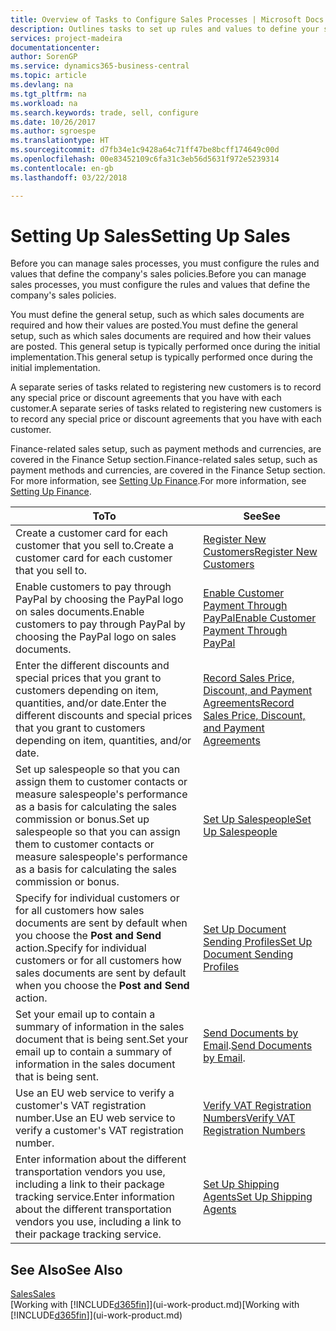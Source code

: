 ```yaml
---
title: Overview of Tasks to Configure Sales Processes | Microsoft Docs
description: Outlines tasks to set up rules and values to define your sales policies and processes.
services: project-madeira
documentationcenter: 
author: SorenGP
ms.service: dynamics365-business-central
ms.topic: article
ms.devlang: na
ms.tgt_pltfrm: na
ms.workload: na
ms.search.keywords: trade, sell, configure
ms.date: 10/26/2017
ms.author: sgroespe
ms.translationtype: HT
ms.sourcegitcommit: d7fb34e1c9428a64c71ff47be8bcff174649c00d
ms.openlocfilehash: 00e83452109c6fa31c3eb56d5631f972e5239314
ms.contentlocale: en-gb
ms.lasthandoff: 03/22/2018

---
```

# <a name="setting-up-sales"></a><span data-ttu-id="d8682-103">Setting Up Sales</span><span class="sxs-lookup"><span data-stu-id="d8682-103">Setting Up Sales</span></span>
<span data-ttu-id="d8682-104">Before you can manage sales processes, you must configure the rules and values that define the company's sales policies.</span><span class="sxs-lookup"><span data-stu-id="d8682-104">Before you can manage sales processes, you must configure the rules and values that define the company's sales policies.</span></span>

<span data-ttu-id="d8682-105">You must define the general setup, such as which sales documents are required and how their values are posted.</span><span class="sxs-lookup"><span data-stu-id="d8682-105">You must define the general setup, such as which sales documents are required and how their values are posted.</span></span> <span data-ttu-id="d8682-106">This general setup is typically performed once during the initial implementation.</span><span class="sxs-lookup"><span data-stu-id="d8682-106">This general setup is typically performed once during the initial implementation.</span></span>

<span data-ttu-id="d8682-107">A separate series of tasks related to registering new customers is to record any special price or discount agreements that you have with each customer.</span><span class="sxs-lookup"><span data-stu-id="d8682-107">A separate series of tasks related to registering new customers is to record any special price or discount agreements that you have with each customer.</span></span>

<span data-ttu-id="d8682-108">Finance-related sales setup, such as payment methods and currencies, are covered in the Finance Setup section.</span><span class="sxs-lookup"><span data-stu-id="d8682-108">Finance-related sales setup, such as payment methods and currencies, are covered in the Finance Setup section.</span></span> <span data-ttu-id="d8682-109">For more information, see [Setting Up Finance](finance-setup-finance.md).</span><span class="sxs-lookup"><span data-stu-id="d8682-109">For more information, see [Setting Up Finance](finance-setup-finance.md).</span></span>

| <span data-ttu-id="d8682-110">To</span><span class="sxs-lookup"><span data-stu-id="d8682-110">To</span></span> | <span data-ttu-id="d8682-111">See</span><span class="sxs-lookup"><span data-stu-id="d8682-111">See</span></span> |
| --- | --- |
| <span data-ttu-id="d8682-112">Create a customer card for each customer that you sell to.</span><span class="sxs-lookup"><span data-stu-id="d8682-112">Create a customer card for each customer that you sell to.</span></span> |[<span data-ttu-id="d8682-113">Register New Customers</span><span class="sxs-lookup"><span data-stu-id="d8682-113">Register New Customers</span></span>](sales-how-register-new-customers.md) |
| <span data-ttu-id="d8682-114">Enable customers to pay through PayPal by choosing the PayPal logo on sales documents.</span><span class="sxs-lookup"><span data-stu-id="d8682-114">Enable customers to pay through PayPal by choosing the PayPal logo on sales documents.</span></span> |[<span data-ttu-id="d8682-115">Enable Customer Payment Through PayPal</span><span class="sxs-lookup"><span data-stu-id="d8682-115">Enable Customer Payment Through PayPal</span></span>](sales-how-enable-payment-service-extensions.md) |
| <span data-ttu-id="d8682-116">Enter the different discounts and special prices that you grant to customers depending on item, quantities, and/or date.</span><span class="sxs-lookup"><span data-stu-id="d8682-116">Enter the different discounts and special prices that you grant to customers depending on item, quantities, and/or date.</span></span> |[<span data-ttu-id="d8682-117">Record Sales Price, Discount, and Payment Agreements</span><span class="sxs-lookup"><span data-stu-id="d8682-117">Record Sales Price, Discount, and Payment Agreements</span></span>](sales-how-record-sales-price-discount-payment-agreements.md) |
| <span data-ttu-id="d8682-118">Set up salespeople so that you can assign them to customer contacts or measure salespeople's performance as a basis for calculating the sales commission or bonus.</span><span class="sxs-lookup"><span data-stu-id="d8682-118">Set up salespeople so that you can assign them to customer contacts or measure salespeople's performance as a basis for calculating the sales commission or bonus.</span></span> |[<span data-ttu-id="d8682-119">Set Up Salespeople</span><span class="sxs-lookup"><span data-stu-id="d8682-119">Set Up Salespeople</span></span>](sales-how-setup-salespeople.md) |
| <span data-ttu-id="d8682-120">Specify for individual customers or for all customers how sales documents are sent by default when you choose the **Post and Send** action.</span><span class="sxs-lookup"><span data-stu-id="d8682-120">Specify for individual customers or for all customers how sales documents are sent by default when you choose the **Post and Send** action.</span></span> |[<span data-ttu-id="d8682-121">Set Up Document Sending Profiles</span><span class="sxs-lookup"><span data-stu-id="d8682-121">Set Up Document Sending Profiles</span></span>](sales-how-setup-document-send-profiles.md) |
| <span data-ttu-id="d8682-122">Set your email up to contain a summary of information in the sales document that is being sent.</span><span class="sxs-lookup"><span data-stu-id="d8682-122">Set your email up to contain a summary of information in the sales document that is being sent.</span></span> |<span data-ttu-id="d8682-123">[Send Documents by Email](ui-how-send-documents-email.md).</span><span class="sxs-lookup"><span data-stu-id="d8682-123">[Send Documents by Email](ui-how-send-documents-email.md).</span></span> |
|<span data-ttu-id="d8682-124">Use an EU web service to verify a customer's VAT registration number.</span><span class="sxs-lookup"><span data-stu-id="d8682-124">Use an EU web service to verify a customer's VAT registration number.</span></span>|[<span data-ttu-id="d8682-125">Verify VAT Registration Numbers</span><span class="sxs-lookup"><span data-stu-id="d8682-125">Verify VAT Registration Numbers</span></span>](finance-setup-vat.md)|
|<span data-ttu-id="d8682-126">Enter information about the different transportation vendors you use, including a link to their package tracking service.</span><span class="sxs-lookup"><span data-stu-id="d8682-126">Enter information about the different transportation vendors you use, including a link to their package tracking service.</span></span>|[<span data-ttu-id="d8682-127">Set Up Shipping Agents</span><span class="sxs-lookup"><span data-stu-id="d8682-127">Set Up Shipping Agents</span></span>](sales-how-to-set-up-shipping-agents.md)|

## <a name="see-also"></a><span data-ttu-id="d8682-128">See Also</span><span class="sxs-lookup"><span data-stu-id="d8682-128">See Also</span></span>
[<span data-ttu-id="d8682-129">Sales</span><span class="sxs-lookup"><span data-stu-id="d8682-129">Sales</span></span>](sales-manage-sales.md)  
<span data-ttu-id="d8682-130">[Working with [!INCLUDE[d365fin](includes/d365fin_md.md)]](ui-work-product.md)</span><span class="sxs-lookup"><span data-stu-id="d8682-130">[Working with [!INCLUDE[d365fin](includes/d365fin_md.md)]](ui-work-product.md)</span></span>

